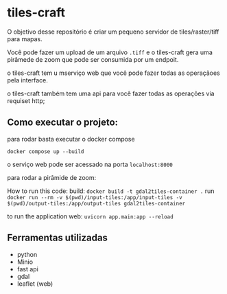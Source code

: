 # tiles-craft

O objetivo desse repositório é criar um pequeno servidor de tiles/raster/tiff para mapas.

Você pode fazer um upload de um arquivo `.tiff` e o tiles-craft gera uma pirâmede de zoom que pode ser consumida por um endpoit.

o tiles-craft tem u mserviço web que você pode fazer todas as operaçãoes pela interface.

o tiles-craft também tem uma api para você fazer todas as operações via requiset http;

## Como executar o projeto:
para rodar basta executar o docker compose 

```docker compose up --build```

o serviço web pode ser acessado na porta `localhost:8000` 

para rodar a pirâmide de zoom:

How to run this code:
build: `docker build -t gdal2tiles-container .`
run `docker run --rm -v $(pwd)/input-tiles:/app/input-tiles -v $(pwd)/output-tiles:/app/output-tiles gdal2tiles-container`

to run the application web:  `uvicorn app.main:app --reload` 

## Ferramentas utilizadas
- python
- Minio
- fast api
- gdal
- leaflet (web)

